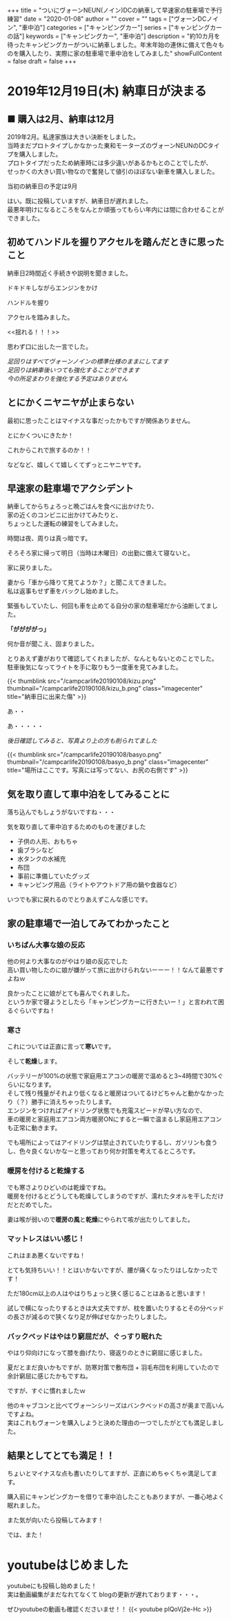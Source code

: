 +++
title = "ついにヴォーンNEUN(ノイン)DCの納車して早速家の駐車場で予行練習"
date = "2020-01-08"
author = ""
cover = ""
tags = ["ヴォーンDCノイン", "車中泊"]
categories = ["キャンピングカー"]
series = ["キャンピングカーの話"]
keywords = ["キャンピングカー", "車中泊"]
description = "約10カ月を待ったキャンピングカーがついに納車しました。年末年始の連休に備えて色々ものを購入したり、実際に家の駐車場で車中泊をしてみました"
showFullContent = false
draft = false
+++


# 2019年12月19日(木) 納車日が決まる
## ■ 購入は2月、納車は12月

2019年2月。私達家族は大きい決断をしました。<br>
当時まだプロトタイプしかなかった東和モーターズのヴォーンNEUNのDCタイプを購入しました。<br>
プロトタイプだったため納車時には多少違いがあるかもとのことでしたが、<br>
せっかくの大きい買い物なので奮発して値引のほぼない新車を購入しました。

当初の納車日の予定は9月

はい。既に投稿していますが、納車日が遅れました。<br>
最悪年明けになるところをなんとか頑張ってもらい年内には間に合わせることができました。

## 初めてハンドルを握りアクセルを踏んだときに思ったこと

納車日2時間近く手続きや説明を聞きました。<br>

ドキドキしながらエンジンをかけ

ハンドルを握り

アクセルを踏みました。

<<揺れる！！！>>

思わず口に出した一言でした。

*足回りはすべてヴォーンノインの標準仕様のままにしてます*<br>
*足回りは納車後いつても強化することができます*<br>
*今の所足まわりを強化する予定はありません*

## とにかくニヤニヤが止まらない

最初に思ったことはマイナスな事だったかもですが関係ありません。

とにかくついにきたか！

これからこれで旅するのか！！

などなど、嬉しくて嬉しくてずっとニヤニヤです。

## 早速家の駐車場でアクシデント

納車してからちょろっと晩ごはんを食べに出かけたり、<br>
家の近くのコンビニに出かけてみたりと、<br>
ちょっとした運転の練習をしてみました。

時間は夜、周りは真っ暗です。

そろそろ家に帰って明日（当時は木曜日）の出勤に備えて寝ないと。

家に戻りました。

妻から「車から降りて見てようか？」と聞こえてきました。<br>
私は返事もせず車をバックし始めました。

緊張もしていたし、何回も車を止めてる自分の家の駐車場だから油断してました。

**「ががががっ」**

何か音が聞こえ、固まりました。

とりあえず妻がおりて確認してくれましたが、なんともないとのことでした。<br>
駐車後気になってライトを手に取りもう一度車を見てみました。

{{< thumblink src="/campcarlife20190108/kizu.png" thumbnail="/campcarlife20190108/kizu_b.png" class="imagecenter" title="納車日に出来た傷" >}}

あ・・

あ・・・・・

*後日確認してみると、写真より上の方も削られてました*

{{< thumblink src="/campcarlife20190108/basyo.png" thumbnail="/campcarlife20190108/basyo_b.png" class="imagecenter" title="場所はここです。写真には写ってない、お尻の右側です" >}}

## 気を取り直して車中泊をしてみることに

落ち込んでもしょうがないですね・・・

気を取り直して車中泊するためのものを運びました

- 子供の人形、おもちゃ
- 歯ブラシなど
- 水タンクの水補充
- 布団
- 事前に準備していたグッズ
- キャンピング用品（ライトやアウトドア用の鍋や食器など）

いつでも家に戻れるのでとりあえずこんな感じです。

## 家の駐車場で一泊してみてわかったこと

### いちばん大事な娘の反応

他の何より大事なのがやはり娘の反応でした<br>
高い買い物したのに娘が嫌がって旅に出かけられないーーー！！なんて最悪ですよねｗ

良かったことに娘がとても喜んでくれました。<br>
というか家で寝ようとしたら「キャンピングカーに行きたいー！」と言われて困るぐらいですね！

### 寒さ

これについては正直に言って**寒い**です。

そして**乾燥**します。

バッテリーが100%の状態で家庭用エアコンの暖房で温めると3~4時間で30%ぐらいになります。<br>
そして残り残量がそれより低くなると暖房はついてるけどちゃんと動かなかったり（？）勝手に消えちゃったりします。<br>
エンジンをつければアイドリング状態でも充電スピードが早い方なので、<br>
車の暖房と家庭用エアコン両方暖房ONにすると一瞬で温まるし家庭用エアコンも正常に動きます。

でも場所によってはアイドリングは禁止されていたりするし、ガソリンも食うし、色々良くないかなーと思っており何か対策を考えてるところです。

### 暖房を付けると乾燥する

でも寒さよりひどいのは乾燥ですね。<br>
暖房を付けるとどうしても乾燥してしまうのですが、濡れたタオルを干しただけだとだめでした。

妻は喉が弱いので**暖房の風**と**乾燥**にやられて咳が出たりしてました。

### マットレスはいい感じ！

これはまあ悪くないですね！

とても気持ちいい！！とはいかないですが、腰が痛くなったりはしなかったです！

ただ180cm以上の人はやはりちょっと狭く感じることはあると思います！

試しで横になったりするときは大丈夫ですが、枕を置いたりするとその分ベッドの長さが減るので狭くなり足が伸ばせなかったりしました。

### バックベッドはやはり窮屈だが、ぐっすり眠れた

やはり仰向けになって膝を曲げたり、寝返りのときに窮屈に感じました。

夏だとまだ良いかもですが、防寒対策で敷布団 + 羽毛布団を利用していたので余計窮屈に感じたかもですね。

ですが、すぐに慣れましたｗ

他のキャブコンと比べてヴォーンシリーズはバンクベッドの高さが奥まで高いんですよね。<br>
実はこれもヴォーンを購入しようと決めた理由の一つでしたがとても満足しました。

## 結果としてとても満足！！

ちょいとマイナスな点も書いたりしてますが、正直にめちゃくちゃ満足してます。

購入前にキャンピングカーを借りて車中泊したこともありますが、一番心地よく眠れました。

また気が向いたら投稿してみます！

では、また！

# youtubeはじめました
youtubeにも投稿し始めました！<br>
実は動画編集がまだなれてなくて blogの更新が遅れております・・・。

ぜひyoutubeの動画も確認くださいませ！！
{{< youtube pIQoVj2e-Hc >}}
